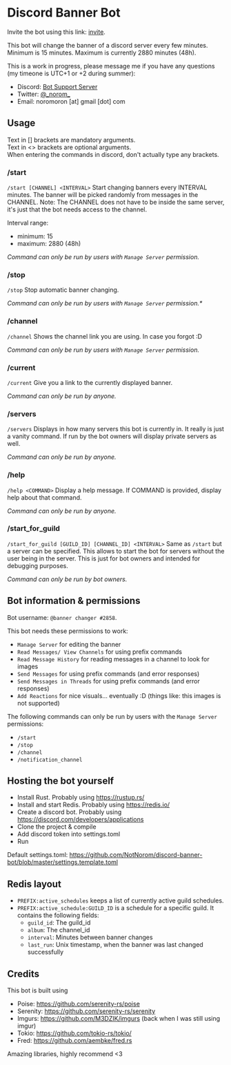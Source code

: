 # Discord Banner Bot

Invite the bot using this link: [invite](https://discord.com/api/oauth2/authorize?client_id=586680217049759744&permissions=274877975648&scope=applications.commands%20bot).

This bot will change the banner of a discord server every few minutes.
Minimum is 15 minutes.
Maximum is currently 2880 minutes (48h).

This is a work in progress, please message me if you have any questions (my timeone is UTC+1 or +2 during summer):
- Discord: [Bot Support Server](https://discord.gg/MMJFtCtYPP)
- Twitter: [@\_norom\_](https://twitter.com/_norom_)
- Email: noromoron \[at\] gmail \[dot\] com



## Usage
Text in \[\] brackets are mandatory arguments.<br>
Text in \<\> brackets are optional arguments.<br>
When entering the commands in discord, don't actually type any brackets.


### /start
`/start [CHANNEL] <INTERVAL>`
Start changing banners every INTERVAL minutes.
The banner will be picked randomly from messages in the CHANNEL.
Note: The CHANNEL does not have to be inside the same server, it's just that the bot needs access to the channel.

Interval range:
- minimum: 15
- maximum: 2880 (48h)

_Command can only be run by users with `Manage Server` permission._


### /stop
`/stop`
Stop automatic banner changing.

_Command can only be run by users with `Manage Server` permission.*_


### /channel
`/channel`
Shows the channel link you are using. In case you forgot :D

_Command can only be run by users with `Manage Server` permission._


### /current
`/current`
Give you a link to the currently displayed banner.

_Command can only be run by anyone._



### /servers
`/servers`
Displays in how many servers this bot is currently in. It really is just a vanity command.
If run by the bot owners will display private servers as well.

_Command can only be run by anyone._


### /help
`/help <COMMAND>`
Display a help message. If COMMAND is provided, display help about that command.

_Command can only be run by anyone._


### /start_for_guild
`/start_for_guild [GUILD_ID] [CHANNEL_ID] <INTERVAL>`
Same as `/start` but a server can be specified.
This allows to start the bot for servers without the user being in the server.
This is just for bot owners and intended for debugging purposes.

_Command can only be run by bot owners._



## Bot information & permissions

Bot username: `@banner changer #2858`.

This bot needs these permissions to work:
- `Manage Server` for editing the banner
- `Read Messages/ View Channels` for using prefix commands
- `Read Message History` for reading messages in a channel to look for images
- `Send Messages` for using prefix commands (and error responses)
- `Send Messages in Threads` for using prefix commands (and error responses)
- `Add Reactions` for nice visuals... eventually :D (things like: this images is not supported)


The following commands can only be run by users with the `Manage Server` permissions:
- `/start`
- `/stop`
- `/channel`
- `/notification_channel`


## Hosting the bot yourself

- Install Rust. Probably using https://rustup.rs/
- Install and start Redis. Probably using https://redis.io/
- Create a discord bot. Probably using https://discord.com/developers/applications
- Clone the project & compile
- Add discord token into settings.toml
- Run

Default settings.toml:
https://github.com/NotNorom/discord-banner-bot/blob/master/settings.template.toml


## Redis layout

- `PREFIX:active_schedules` keeps a list of currently active guild schedules.
- `PREFIX:active_schedule:GUILD_ID` is a schedule for a specific guild. It contains the following fields:
  - `guild_id`: The guild_id
  - `album`: The channel_id
  - `interval`: Minutes between banner changes
  - `last_run`: Unix timestamp, when the banner was last changed successfully


## Credits

This bot is built using
- Poise: https://github.com/serenity-rs/poise
- Serenity: https://github.com/serenity-rs/serenity
- Imgurs: https://github.com/M3DZIK/imgurs (back when I was still using imgur)
- Tokio: https://github.com/tokio-rs/tokio/
- Fred: https://github.com/aembke/fred.rs

Amazing libraries, highly recommend \<3
